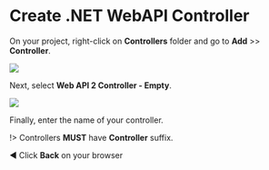 # Create .NET WebAPI Controller

On your project, right-click on **Controllers** folder and go to **Add** >> **Controller**.

![](_media/net/new_controller.png)

Next, select **Web API 2 Controller - Empty**. 

![](_media/net/new_controller_type.png) 

Finally, enter the name of your controller.

!> Controllers **MUST** have **Controller** suffix.

:arrow_backward: Click **Back** on your browser 